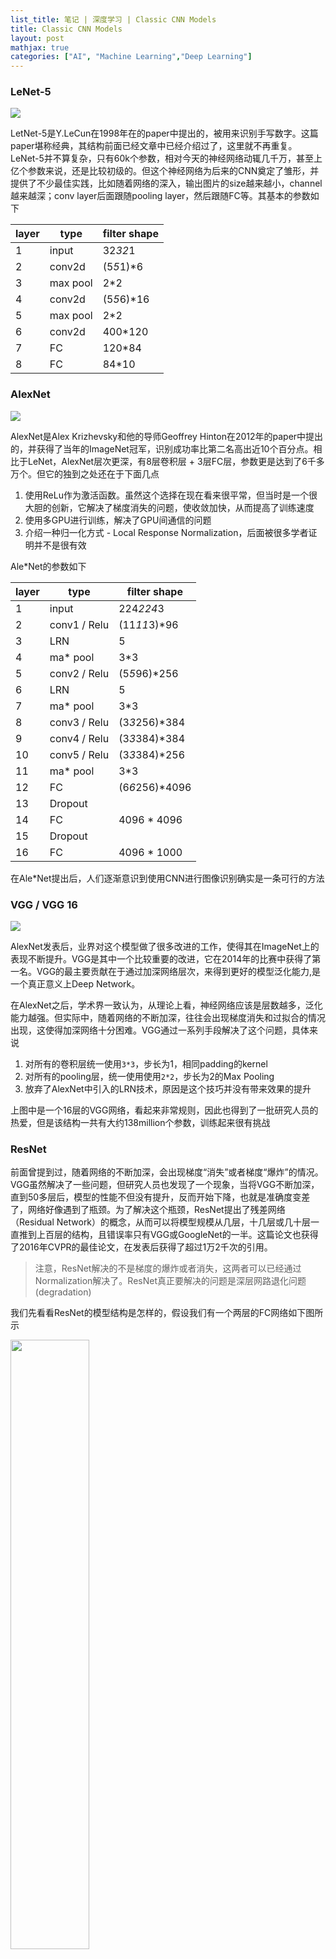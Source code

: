 ```yaml
---
list_title: 笔记 | 深度学习 | Classic CNN Models
title: Classic CNN Models
layout: post
mathjax: true
categories: ["AI", "Machine Learning","Deep Learning"]
---
```


### LeNet-5

<img src="{{site.baseurl}}/assets/images/2018/03/dl-cnn-2-lenet5.png">

LetNet-5是Y.LeCun在1998年在的paper中提出的，被用来识别手写数字。这篇paper堪称经典，其结构前面已经文章中已经介绍过了，这里就不再重复。LeNet-5并不算复杂，只有60k个参数，相对今天的神经网络动辄几千万，甚至上亿个参数来说，还是比较初级的。但这个神经网络为后来的CNN奠定了雏形，并提供了不少最佳实践，比如随着网络的深入，输出图片的size越来越小，channel越来越深；conv layer后面跟随pooling layer，然后跟随FC等。其基本的参数如下

layer  | type | filter shape
-------| ---- | ---- 
1  | input | 32*32*1
2  | conv2d | (5*5*1)*6
3  | max pool |  2*2
4  | conv2d | (5*5*6)*16
5  | max pool |  2*2
6  | conv2d | 400*120
7  | FC | 120*84
8  | FC | 84*10

### AlexNet

<img src="{{site.baseurl}}/assets/images/2018/03/dl-cnn-2-alexnet.png">

AlexNet是Alex Krizhevsky和他的导师Geoffrey Hinton在2012年的paper中提出的，并获得了当年的ImageNet冠军，识别成功率比第二名高出近10个百分点。相比于LeNet，AlexNet层次更深，有8层卷积层 + 3层FC层，参数更是达到了6千多万个。但它的独到之处还在于下面几点

1. 使用ReLu作为激活函数。虽然这个选择在现在看来很平常，但当时是一个很大胆的创新，它解决了梯度消失的问题，使收敛加快，从而提高了训练速度
2. 使用多GPU进行训练，解决了GPU间通信的问题
3. 介绍一种归一化方式 - Local Response Normalization，后面被很多学者证明并不是很有效

Ale*Net的参数如下

layer  | type | filter shape
-------| ---- | ---- 
1  | input | 224*224*3
2  | conv1 / Relu | (11*11*3)*96
3  | LRN | 5
4  | ma* pool |  3*3
5  | conv2 / Relu | (5*5*96)*256
6  | LRN | 5
7  | ma* pool |  3*3
8  | conv3 / Relu | (3*3*256)*384
9  | conv4 / Relu | (3*3*384)*384
10  | conv5 / Relu | (3*3*384)*256
11  | ma* pool |  3*3
12  | FC | (6*6*256)*4096
13  | Dropout | 
14  | FC | 4096 * 4096
15  | Dropout | 
16  | FC | 4096 * 1000

在Ale*Net提出后，人们逐渐意识到使用CNN进行图像识别确实是一条可行的方法

### VGG / VGG 16

<img src="{{site.baseurl}}/assets/images/2018/03/dl-cnn-2-vgg16.png">

AlexNet发表后，业界对这个模型做了很多改进的工作，使得其在ImageNet上的表现不断提升。VGG是其中一个比较重要的改进，它在2014年的比赛中获得了第一名。VGG的最主要贡献在于通过加深网络层次，来得到更好的模型泛化能力,是一个真正意义上Deep Network。

在AlexNet之后，学术界一致认为，从理论上看，神经网络应该是层数越多，泛化能力越强。但实际中，随着网络的不断加深，往往会出现梯度消失和过拟合的情况出现，这使得加深网络十分困难。VGG通过一系列手段解决了这个问题，具体来说

1. 对所有的卷积层统一使用`3*3`，步长为1，相同padding的kernel
2. 对所有的pooling层，统一使用使用`2*2`，步长为2的Max Pooling
3. 放弃了AlexNet中引入的LRN技术，原因是这个技巧并没有带来效果的提升

上图中是一个16层的VGG网络，看起来非常规则，因此也得到了一批研究人员的热爱，但是该结构一共有大约138million个参数，训练起来很有挑战

### ResNet

前面曾提到过，随着网络的不断加深，会出现梯度“消失”或者梯度“爆炸”的情况。VGG虽然解决了一些问题，但研究人员也发现了一个现象，当将VGG不断加深，直到50多层后，模型的性能不但没有提升，反而开始下降，也就是准确度变差了，网络好像遇到了瓶颈。为了解决这个瓶颈，ResNet提出了残差网络（Residual Network）的概念，从而可以将模型规模从几层，十几层或几十层一直推到上百层的结构，且错误率只有VGG或GoogleNet的一半。这篇论文也获得了2016年CVPR的最佳论文，在发表后获得了超过1万2千次的引用。

> 注意，ResNet解决的不是梯度的爆炸或者消失，这两者可以已经通过Normalization解决了。ResNet真正要解决的问题是深层网路退化问题 (degradation)

我们先看看ResNet的模型结构是怎样的，假设我们有一个两层的FC网络如下图所示

<img src="{{site.baseurl}}/assets/images/2018/03/dl-cnn-2-resnet-1.png" width="50%">

按照传统的NN求法，则有下面一些式子

$$
z^{[l+1]} = W^{[l+1]}a^{[l]} + b^{[l+1]} \\
a^{[l+1]} = g(z^{[l+1]}) \\
z^{[l+2]} = W^{[l+2]}a^{[l+1]} + b^{[l+2]} \\
a^{[l+2]} = g(z^{[l+2]}) \\
$$

也就是说，如果想要得到$a^{[l+2]}$，必须要经历上面4部求解过程。而Residual Network则直接将$a^{[l]}$作为Residual Block加入到了下一层网络的末尾，如下图所示

<img src="{{site.baseurl}}/assets/images/2018/03/dl-cnn-2-resnet-2.png">

则$a^{[l+2]}$变成了

$$
a^{[l+2]} = g(z^{[l+2]}+a^{[l]})
$$

推而广之，如果我们有一个下图中的"Plain Network"，我们可以将下面的layer两两形成一个Residual Block，进而组成了一个Residual Network

<img src="{{site.baseurl}}/assets/images/2018/03/dl-cnn-2-resnet-3.png">

咋看一下有些奇怪，为什么这种结构就能解决深层网络的退化问题呢? Andrew Ng在课程中对这个问题讲得不是很清楚。简单来说，深层网络在训练的过程中是有”损耗的“。论文中提到了所谓的恒等映射，即如果某一层神经网络的输出等于输入，我们称这一层为恒等变换。那么理论上来说，给一个浅层网络叠加上若干层恒等变换的layer，输出结果应该不会有变化，而实际结果却不是。这其实很好理解，对于神经网络的每个神经元，其activation函数是非线性的，会对输入做非线性变换，这个变换是不可逆的。从这个角度看，<mark>ResNet的初衷是让神经网络至少具备恒等映射的能力，以保证在堆叠网络的过程中不产生退化。</mark>

由于篇幅有限，这里不做过多的展开，感兴趣的可以去直接读论文。结论是，通过ResNet，我们可以将神经网络的层数扩展到100层以上，根据论文中的数据，作者们尝试了做多1202层的网络，最终发现在110层时能达到最优的结果。

### Inception Network

Inception Network也就是GoogLeNet，首次出现在2014年的ILSVRC比赛中，并获得冠军。这个版本是Inception Network的第一个版本，深度为22层和同时期的VCC相比性能差不多，但是参数却只有5M个参数，远远小于VGG。

Inception Network的基本思想是使用不同尺寸的卷积核提取图片信息，然后对这些信息进行融合，从而达到更好的提取图片特征的效果。具体来说，Inception网络中的重要概念是所谓的构建Inception Module，每个Module包含四部分，`1*1`卷积，`3*3`的卷积，`5*5`的卷积，`3*3`的pooling，以及最后对四部分的运算结果进行通道上组合，如下图所示。

<img src="{{site.baseurl}}/assets/images/2018/03/dl-cnn-2-inception-module.png" width="60%">

上面的Module如果不做优化，存在计算量过大的问题，以`5*5`的卷积为例，一次卷积要做大约120m次乘法，其原因在于融合之后的数据维度太高。

为了解决这个问题，需要引入`1*1`卷积的概念。所谓`1 * 1`卷积，顾名思义就是卷积核的尺寸为`1 * 1 * depth`，它的作用在于对数据的降维。在前面文章中可知，Pooling layer可以用来减少输数据水平和竖直尺寸，`1 * 1`的卷积可以帮我们减少输入数据的维度。

上面例子中，我们可以让一个`28 * 28 * 192`的数据先与一个`1 * 1 * 192`的卷积核进行卷积（16卷积核），将得到一个`28 * 28 * 16`的二维数据，再对这份数据进行 `5 * 5 * 16 `的卷积核卷积（32个卷积核），得到`28 * 28 * 32`的数据。经过上述处理后，计算量为12.4m，降到了原来的十分之一。

所谓的Inception网络就是若干个这些Module的级联，如下图所示

<img src="{{site.baseurl}}/assets/images/2018/03/dl-cnn-2-inception-network.png">

注意到图中矩形圈出的部分是一个分支，它可以用来观察对应layer的预测结果，以便观察最终结果是否overfitting

### Resources

- [LetNet5 - Gradient-based learning applied to document recognition](https://ieee*plore.ieee.org/document/726791)
- [Ale*Net – ImageNet Classification with Deep Convolutional Neural Networks](https://papers.nips.cc/paper/4824-imagenet-classification-with-deep-convolutional-neural-networks)
- [VGG - Very Deep Convolutional Networks for Large-Scale Image Recognition](https://ar*iv.org/pdf/1409.1556.pdf)
- [ResNet - Deep Residual Learning for Image Recognition](https://ar*iv.org/pdf/1512.03385.pdf)
- [Going Deeper with Convolutions](https://static.googleusercontent.com/media/research.google.com/en//pubs/archive/43022.pdf)
